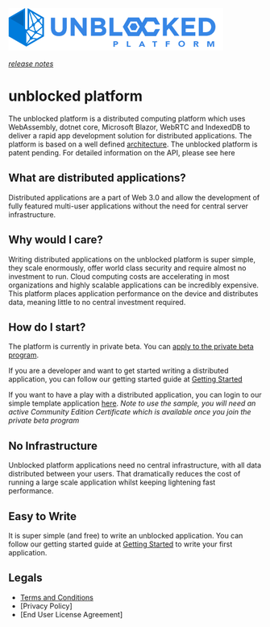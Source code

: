 ![Logo](./img/UPWT.png)

*[release notes](./preview6releasenotes.md)*
# unblocked platform
The unblocked platform is a distributed computing platform which uses WebAssembly, dotnet core, Microsoft Blazor, WebRTC and IndexedDB to deliver a rapid app development solution for distributed applications. The platform is based on a well defined [architecture](./architecture.md). The unblocked platform is patent pending. For detailed information on the API, please see here

## What are distributed applications?
Distributed applications are a part of Web 3.0 and allow the development of fully featured multi-user applications without the need for central server infrastructure.

## Why would I care?
Writing distributed applications on the unblocked platform is super simple, they scale enormously, offer world class security and require almost no investment to run. Cloud computing costs are accelerating in most organizations and highly scalable applications can be incredibly expensive. This platform places application performance on the device and distributes data, meaning little to no central investment required.

## How do I start?
The platform is currently in private beta. You can [apply to the private beta program](https://mailchi.mp/747009030b07/unblockedplatformpreview).

If you are a developer and want to get started writing a distributed application, you can follow our getting started guide at [Getting Started](./gettingstarted.md)

If you want to have a play with a distributed application, you can login to our simple template application [here](https://blockandchainco.github.io/BasicSample/). *Note to use the sample, you will need an active Community Edition Certificate which is available once you join the private beta program*

## No Infrastructure
Unblocked platform applications need no central infrastructure, with all data distributed between your users. That dramatically reduces the cost of running a large scale application whilst keeping lightening fast performance. 

## Easy to Write
It is super simple (and free) to write an unblocked application. You can follow our getting started guide at [Getting Started](./gettingstarted.md) to write your first application.

## Legals
* [Terms and Conditions](./Terms.md)
* [Privacy Policy]
* [End User License Agreement]



